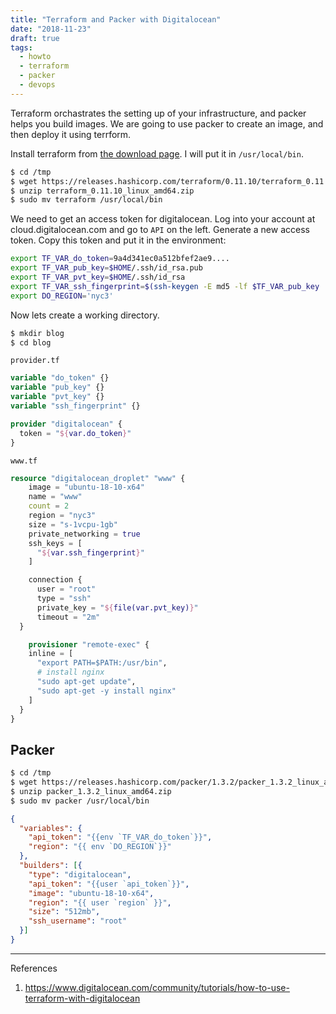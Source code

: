 ```yaml
---
title: "Terraform and Packer with Digitalocean"
date: "2018-11-23"
draft: true
tags:
  - howto
  - terraform
  - packer
  - devops
---
```


Terraform orchastrates the setting up of your infrastructure, and packer helps you build images.  We are going to use packer to create an image, and then deploy it using terrform.

Install terraform from [the download page](https://www.terraform.io/downloads.html).  I will put it in `/usr/local/bin`.

```bash
$ cd /tmp
$ wget https://releases.hashicorp.com/terraform/0.11.10/terraform_0.11.10_linux_amd64.zip
$ unzip terraform_0.11.10_linux_amd64.zip
$ sudo mv terraform /usr/local/bin
```

We need to get an access token for digitalocean.  Log into your account at cloud.digitalocean.com and go to `API` on the left.  Generate a new access token.  Copy this token and put it in the environment:


```bash
export TF_VAR_do_token=9a4d341ec0a512bfef2ae9....
export TF_VAR_pub_key=$HOME/.ssh/id_rsa.pub
export TF_VAR_pvt_key=$HOME/.ssh/id_rsa
export TF_VAR_ssh_fingerprint=$(ssh-keygen -E md5 -lf $TF_VAR_pub_key | awk '{print $2}' | sed 's/MD5://')
export DO_REGION='nyc3'
```

Now lets create a working directory.

```bash
$ mkdir blog
$ cd blog
```

`provider.tf`

```tf
variable "do_token" {}
variable "pub_key" {}
variable "pvt_key" {}
variable "ssh_fingerprint" {}

provider "digitalocean" {
  token = "${var.do_token}"
}
```

`www.tf`

```tf
resource "digitalocean_droplet" "www" {
    image = "ubuntu-18-10-x64"
    name = "www"
    count = 2
    region = "nyc3"
    size = "s-1vcpu-1gb"
    private_networking = true
    ssh_keys = [
      "${var.ssh_fingerprint}"
    ]

    connection {
      user = "root"
      type = "ssh"
      private_key = "${file(var.pvt_key)}"
      timeout = "2m"
  }

    provisioner "remote-exec" {
    inline = [
      "export PATH=$PATH:/usr/bin",
      # install nginx
      "sudo apt-get update",
      "sudo apt-get -y install nginx"
    ]
  }
}
```




## Packer

```bash
$ cd /tmp
$ wget https://releases.hashicorp.com/packer/1.3.2/packer_1.3.2_linux_amd64.zip
$ unzip packer_1.3.2_linux_amd64.zip
$ sudo mv packer /usr/local/bin
```

```json
{
  "variables": {
    "api_token": "{{env `TF_VAR_do_token`}}",
    "region": "{{ env `DO_REGION`}}"
  },
  "builders": [{
    "type": "digitalocean",
    "api_token": "{{user `api_token`}}",
    "image": "ubuntu-18-10-x64",
    "region": "{{ user `region` }}",
    "size": "512mb",
    "ssh_username": "root"
  }]
}
```


---

References

1. https://www.digitalocean.com/community/tutorials/how-to-use-terraform-with-digitalocean

